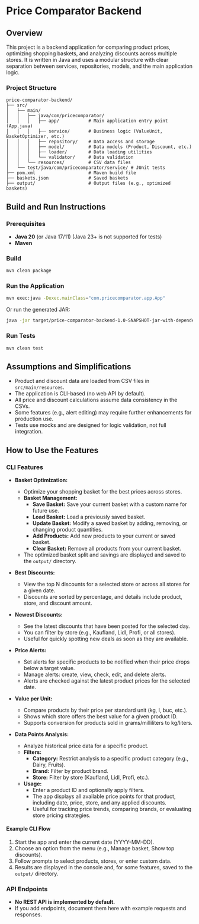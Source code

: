 # Price Comparator Backend


## Overview
This project is a backend application for comparing product prices, optimizing shopping baskets, and analyzing discounts across multiple stores. It is written in Java and uses a modular structure with clear separation between services, repositories, models, and the main application logic.

### Project Structure
```
price-comparator-backend/
├── src/
│   ├── main/
│   │   ├── java/com/pricecomparator/
│   │   │   ├── app/           # Main application entry point (App.java)
│   │   │   ├── service/       # Business logic (ValueUnit, BasketOptimizer, etc.)
│   │   │   ├── repository/    # Data access and storage
│   │   │   ├── model/         # Data models (Product, Discount, etc.)
│   │   │   ├── loader/        # Data loading utilities
│   │   │   └── validator/     # Data validation
│   │   └── resources/         # CSV data files
│   └── test/java/com/pricecomparator/service/ # JUnit tests
├── pom.xml                    # Maven build file
├── baskets.json               # Saved baskets
├── output/                    # Output files (e.g., optimized baskets)
```

## Build and Run Instructions

### Prerequisites
- **Java 20** (or Java 17/11) (Java 23+ is not supported for tests)
- **Maven**

### Build
```sh
mvn clean package
```

### Run the Application
```sh
mvn exec:java -Dexec.mainClass="com.pricecomparator.app.App"
```
Or run the generated JAR:
```sh
java -jar target/price-comparator-backend-1.0-SNAPSHOT-jar-with-dependencies.jar
```

### Run Tests
```sh
mvn clean test
```

## Assumptions and Simplifications
- Product and discount data are loaded from CSV files in `src/main/resources`.
- The application is CLI-based (no web API by default).
- All price and discount calculations assume data consistency in the CSVs.
- Some features (e.g., alert editing) may require further enhancements for production use.
- Tests use mocks and are designed for logic validation, not full integration.

## How to Use the Features

### CLI Features

- **Basket Optimization:**
  - Optimize your shopping basket for the best prices across stores.
  - **Basket Management:**
    - **Save Basket:** Save your current basket with a custom name for future use.
    - **Load Basket:** Load a previously saved basket.
    - **Update Basket:** Modify a saved basket by adding, removing, or changing product quantities.
    - **Add Products:** Add new products to your current or saved basket.
    - **Clear Basket:** Remove all products from your current basket.
  - The optimized basket split and savings are displayed and saved to the `output/` directory.

- **Best Discounts:**
  - View the top N discounts for a selected store or across all stores for a given date.
  - Discounts are sorted by percentage, and details include product, store, and discount amount.

- **Newest Discounts:**
  - See the latest discounts that have been posted for the selected day.
  - You can filter by store (e.g., Kaufland, Lidl, Profi, or all stores).
  - Useful for quickly spotting new deals as soon as they are available.

- **Price Alerts:**
  - Set alerts for specific products to be notified when their price drops below a target value.
  - Manage alerts: create, view, check, edit, and delete alerts.
  - Alerts are checked against the latest product prices for the selected date.

- **Value per Unit:**
  - Compare products by their price per standard unit (kg, l, buc, etc.).
  - Shows which store offers the best value for a given product ID.
  - Supports conversion for products sold in grams/milliliters to kg/liters.

- **Data Points Analysis:**
  - Analyze historical price data for a specific product.
  - **Filters:**
    - **Category:** Restrict analysis to a specific product category (e.g., Dairy, Fruits).
    - **Brand:** Filter by product brand.
    - **Store:** Filter by store (Kaufland, Lidl, Profi, etc.).
  - **Usage:**
    - Enter a product ID and optionally apply filters.
    - The app displays all available price points for that product, including date, price, store, and any applied discounts.
    - Useful for tracking price trends, comparing brands, or evaluating store pricing strategies.

#### Example CLI Flow
1. Start the app and enter the current date (YYYY-MM-DD).
2. Choose an option from the menu (e.g., Manage basket, Show top discounts).
3. Follow prompts to select products, stores, or enter custom data.
4. Results are displayed in the console and, for some features, saved to the `output/` directory.

### API Endpoints
- **No REST API is implemented by default.**
- If you add endpoints, document them here with example requests and responses.

